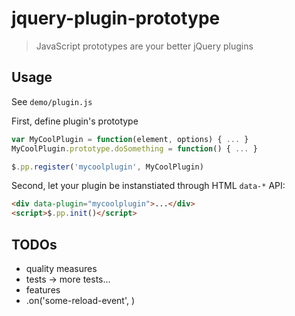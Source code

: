 # jquery-plugin-prototype

> JavaScript prototypes are your better jQuery plugins


## Usage


See ``demo/plugin.js``

First, define plugin's prototype

```js
var MyCoolPlugin = function(element, options) { ... }
MyCoolPlugin.prototype.doSomething = function() { ... }

$.pp.register('mycoolplugin', MyCoolPlugin)
```

Second, let your plugin be instanstiated through HTML ``data-*`` API:

```html
<div data-plugin="mycoolplugin">...</div>
<script>$.pp.init()</script>
```



## TODOs

* quality measures
 * tests -> more tests...
* features
 * .on('some-reload-event', <get the shit going again..>)
